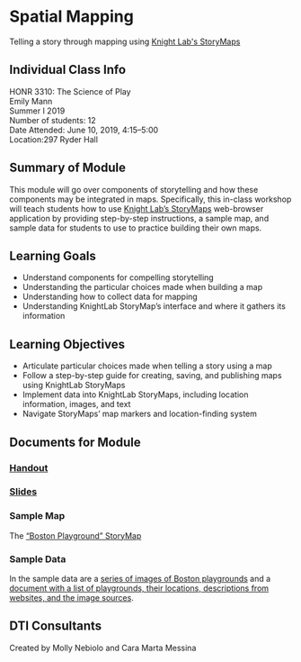 # Spatial Mapping
Telling a story through mapping using [Knight Lab's StoryMaps](https://storymap.knightlab.com/)

## Individual Class Info
HONR 3310: The Science of Play
<br>
Emily Mann
<br>
Summer I 2019<br>
Number of students: 12<br>
Date Attended: June 10, 2019, 4:15–5:00
<br>
Location:297 Ryder Hall<br>

## Summary of Module
This module will go over components of storytelling and how these components may be integrated in maps. Specifically, this in-class workshop will teach students how to use [Knight Lab’s StoryMaps](https://storymap.knightlab.com/) web-browser application by providing step-by-step instructions, a sample map, and sample data for students to use to practice building their own maps. 

## Learning Goals
- Understand components for compelling storytelling
- Understanding the particular choices made when building a map
- Understanding how to collect data for mapping
- Understanding KnightLab StoryMap’s interface and where it gathers its information

## Learning Objectives
- Articulate particular choices made when telling a story using a map
- Follow a step-by-step guide for creating, saving, and publishing maps using KnightLab StoryMaps
- Implement data into KnightLab StoryMaps, including location information, images, and text
- Navigate StoryMaps’ map markers and location-finding system

## Documents for Module

### [Handout](https://github.com/NULabNortheastern/digitalassignmentshowcase/blob/master/mapping/science_of_play-summer2019-mann/handout.pdf)

### [Slides](https://github.com/NULabNortheastern/digitalassignmentshowcase/blob/master/mapping/science_of_play-summer2019-mann/presentation.pdf)

### Sample Map
The [“Boston Playground” StoryMap](https://uploads.knightlab.com/storymapjs/cb6cc275d5edffc5016e0757d6c37d3d/boston-playgrounds)

### Sample Data
In the sample data are a [series of images of Boston playgrounds](https://github.com/NULabNortheastern/digitalassignmentshowcase/tree/master/mapping/science_of_play-summer2019-mann/data) and a [document with a list of playgrounds, their locations, descriptions from websites, and the image sources](https://github.com/NULabNortheastern/digitalassignmentshowcase/blob/master/mapping/science_of_play-summer2019-mann/data/parks_locations_and_descriptions.pdf).

## DTI Consultants
Created by Molly Nebiolo and Cara Marta Messina
